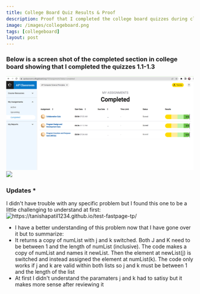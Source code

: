 ```yaml
---
title: College Board Quiz Results & Proof
description: Proof that I completed the college board quizzes during class
image: /images/collegeboard.png
tags: [collegeboard]
layout: post
---
```

### Below is a screen shot of the completed section in college board showing that I completed the quizzes 1.1-1.3
![collegeboard_quizresults](/images/collegeboard_quizresults.png)
![]({{site.baseurl}}/images/collegeboard_quizresults.png)

### Updates *
I didn't have trouble with any specific problem but I found this one to be a little challenging to understand at first: 
![]({{site.baseurl}}/images/q3.png "https://tanishapatil1234.github.io/test-fastpage-tp/")
- I have a better understanding of this problem now that I have gone over it but to summarize: 
- It returns a copy of numList with j and k switched. Both J and K need to be between 1 and the length of numList (inclusive). The code makes a copy of numList and names it newList. Then the element at newList(j) is switched and instead assigned the element at numList(k). The code only works if j and k are valid within both lists so j and k must be between 1 and the length of the list
- At first I didn't understand the paramaters j and k had to satisy but it makes more sense after reviewing it